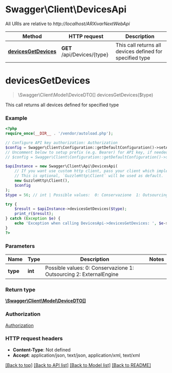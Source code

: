 # Swagger\Client\DevicesApi

All URIs are relative to *http://localhost/ARXivarNextWebApi*

Method | HTTP request | Description
------------- | ------------- | -------------
[**devicesGetDevices**](DevicesApi.md#devicesGetDevices) | **GET** /api/Devices/{type} | This call returns all devices defined for specified type


# **devicesGetDevices**
> \Swagger\Client\Model\DeviceDTO[] devicesGetDevices($type)

This call returns all devices defined for specified type

### Example
```php
<?php
require_once(__DIR__ . '/vendor/autoload.php');

// Configure API key authorization: Authorization
$config = Swagger\Client\Configuration::getDefaultConfiguration()->setApiKey('Authorization', 'YOUR_API_KEY');
// Uncomment below to setup prefix (e.g. Bearer) for API key, if needed
// $config = Swagger\Client\Configuration::getDefaultConfiguration()->setApiKeyPrefix('Authorization', 'Bearer');

$apiInstance = new Swagger\Client\Api\DevicesApi(
    // If you want use custom http client, pass your client which implements `GuzzleHttp\ClientInterface`.
    // This is optional, `GuzzleHttp\Client` will be used as default.
    new GuzzleHttp\Client(),
    $config
);
$type = 56; // int | Possible values:  0: Conservazione  1: Outsourcing  2: ExternalEngine

try {
    $result = $apiInstance->devicesGetDevices($type);
    print_r($result);
} catch (Exception $e) {
    echo 'Exception when calling DevicesApi->devicesGetDevices: ', $e->getMessage(), PHP_EOL;
}
?>
```

### Parameters

Name | Type | Description  | Notes
------------- | ------------- | ------------- | -------------
 **type** | **int**| Possible values:  0: Conservazione  1: Outsourcing  2: ExternalEngine |

### Return type

[**\Swagger\Client\Model\DeviceDTO[]**](../Model/DeviceDTO.md)

### Authorization

[Authorization](../../README.md#Authorization)

### HTTP request headers

 - **Content-Type**: Not defined
 - **Accept**: application/json, text/json, application/xml, text/xml

[[Back to top]](#) [[Back to API list]](../../README.md#documentation-for-api-endpoints) [[Back to Model list]](../../README.md#documentation-for-models) [[Back to README]](../../README.md)

